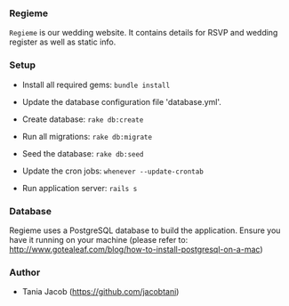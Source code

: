 ### Regieme
`Regieme` is our wedding website. It contains details for RSVP and wedding register as well as static info.

### Setup 

* Install all required gems: ```bundle install```

* Update the database configuration file 'database.yml'.

* Create database: ```rake db:create```

* Run all migrations: ```rake db:migrate```

* Seed the database: ```rake db:seed```

* Update the cron jobs: ```whenever --update-crontab```

* Run application server: ```rails s```

### Database

Regieme uses a PostgreSQL database to build the application. Ensure you have it running on your machine (please refer to: http://www.gotealeaf.com/blog/how-to-install-postgresql-on-a-mac)

### Author

* Tania Jacob (https://github.com/jacobtani)
